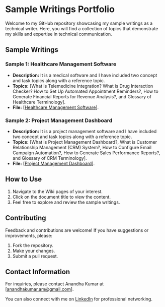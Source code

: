 # Sample Writings Portfolio

Welcome to my GitHub repository showcasing my sample writings as a technical writer. Here, you will find a collection of topics that demonstrate my skills and expertise in technical communication.

## Sample Writings

### Sample 1: Healthcare Management Software

- **Description:** It is a medical software and I have included two concept and task topics along with a reference topic.
- **Topics:** [What is Telemedicine Integration?
What is Drug Interaction Checker?
How to Set Up Automated Appointment Reminders?, 
How to Generate Financial Reports for Revenue Analysis?, and 
Glossary of Healthcare Terminology].
- **File:** [[Healthcare Management Software](https://github.com/Anandh4learning/Technical_Writer_Portfolio/wiki/Healthcare-Management-Software-%E2%80%90-Writing-Sample-%E2%80%90-Technical-Writer)].

### Sample 2: Project Management Dashboard

- **Description:** It is a project management software and I have included two concept and task topics along with a reference topic.
- **Topics:** [What is Project Management Dashboard?, 
What is Customer Relationship Management (CRM) System?, 
How to Configure Email Campaign Automation?, 
How to Generate Sales Performance Reports?, and 
Glossary of CRM Terminology].
- **File:** [[Project Management Dashboard](https://github.com/Anandh4learning/Technical_Writer_Portfolio/wiki/Project-Management-Dashboard-%E2%80%90-Writing-Sample-%E2%80%90-Technical-Writer)].

## How to Use

1. Navigate to the Wiki pages of your interest.
2. Click on the document title to view the content.
3. Feel free to explore and review the sample writings.

## Contributing

Feedback and contributions are welcome! If you have suggestions or improvements, please:

1. Fork the repository.
2. Make your changes.
3. Submit a pull request.

## Contact Information

For inquiries, please contact Anandha Kumar at [anandhakumar.am@gmail.com].

You can also connect with me on [LinkedIn](https://www.linkedin.com/in.anandha-kumar-4486531b) for professional networking.

